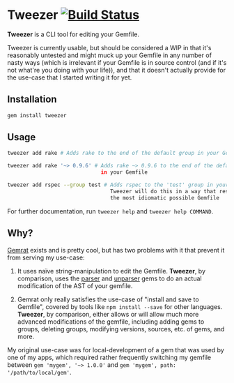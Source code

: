 # Tweezer [![Build Status](https://travis-ci.org/glittershark/tweezer.svg?branch=master)](https://travis-ci.org/glittershark/tweezer)

**Tweezer** is a CLI tool for editing your Gemfile.

Tweezer is currently usable, but should be considered a WIP in that it's
reasonably untested and might muck up your Gemfile in any number of nasty ways
(which is irrelevant if your Gemfile is in source control (and if it's not
what're you doing with your life)), and that it doesn't actually provide for the
use-case that I started writing it for yet.

## Installation

```sh
gem install tweezer
```

## Usage

```sh
tweezer add rake # Adds rake to the end of the default group in your Gemfile

tweezer add rake '~> 0.9.6' # Adds rake ~> 0.9.6 to the end of the default group
                              in your Gemfile

tweezer add rspec --group test # Adds rspec to the 'test' group in your gemfile.
                                 Tweezer will do this in a way that results in
                                 the most idiomatic possible Gemfile
```

For further documentation, run `tweezer help` and `tweezer help COMMAND`.

## Why?

[Gemrat][] exists and is pretty cool, but has two problems with it that prevent
it from serving my use-case:

1. It uses naïve string-manipulation to edit the Gemfile. **Tweezer**, by
   comparison, uses the [parser][] and [unparser][] gems to do an actual
   modification of the AST of your gemfile. 

2. Gemrat only really satisfies the use-case of "install and save to Gemfile",
   covered by tools like `npm install --save` for other languages. **Tweezer**,
   by comparison, either allows or will allow much more advanced modifications
   of the gemfile, including adding gems to groups, deleting groups, modifying
   versions, sources, etc. of gems, and more.

My original use-case was for local-development of a gem that was used by one of
my apps, which required rather frequently switching my gemfile between `gem
'mygem', '~> 1.0.0'` and `gem 'mygem', path: '/path/to/local/gem'`.

[Gemrat]: https://github.com/DruRly/gemrat
[parser]: https://github.com/whitequark/parser
[unparser]: https://github.com/mbj/unparser
